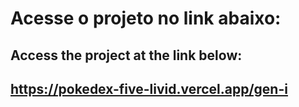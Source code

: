 # Acesse o projeto no link abaixo:
## Access the project at the link below:

## https://pokedex-five-livid.vercel.app/gen-i
